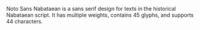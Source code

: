 Noto Sans Nabataean is a sans serif design for texts in the historical Nabataean script. It has multiple weights, contains 45 glyphs, and supports 44 characters.